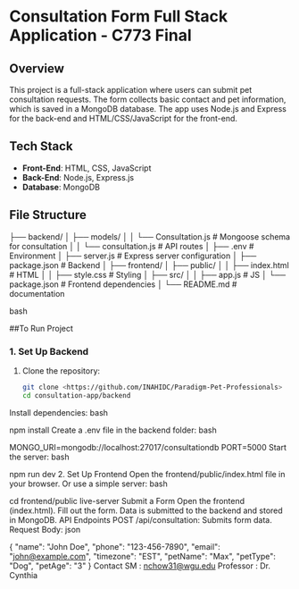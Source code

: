 # Consultation Form Full Stack Application - C773 Final

## Overview
This project is a full-stack application where users can submit pet consultation requests. The form collects basic contact and pet information, which is saved in a MongoDB database. The app uses Node.js and Express for the back-end and HTML/CSS/JavaScript for the front-end.

## Tech Stack
- **Front-End**: HTML, CSS, JavaScript
- **Back-End**: Node.js, Express.js
- **Database**: MongoDB

## File Structure
├── backend/
│   ├── models/
│   │   └── Consultation.js       # Mongoose schema for consultation
│   │   └── consultation.js       # API routes 
│   ├── .env                      # Environment 
│   ├── server.js                 # Express server configuration
│   ├── package.json              # Backend 
│
├── frontend/
│   ├── public/
│   │   ├── index.html            # HTML 
│   │   ├── style.css             # Styling 
│   ├── src/
│   │   ├── app.js                # JS
│   └── package.json              # Frontend dependencies
│
└── README.md                     # documentation

bash

##To Run Project

### 1. Set Up Backend
1. Clone the repository:
   ```bash
   git clone <https://github.com/INAHIDC/Paradigm-Pet-Professionals>
   cd consultation-app/backend
Install dependencies:
bash

npm install
Create a .env file in the backend folder:
bash

MONGO_URI=mongodb://localhost:27017/consultationdb
PORT=5000
Start the server:
bash

npm run dev
2. Set Up Frontend
Open the frontend/public/index.html file in your browser.
Or use a simple server:
bash

cd frontend/public
live-server
Submit a Form
Open the frontend (index.html).
Fill out the form.
Data is submitted to the backend and stored in MongoDB.
API Endpoints
POST /api/consultation: Submits form data.
Request Body:
json

{
  "name": "John Doe",
  "phone": "123-456-7890",
  "email": "john@example.com",
  "timezone": "EST",
  "petName": "Max",
  "petType": "Dog",
  "petAge": "3"
}
Contact
SM : nchow31@wgu.edu
Professor : Dr. Cynthia 






